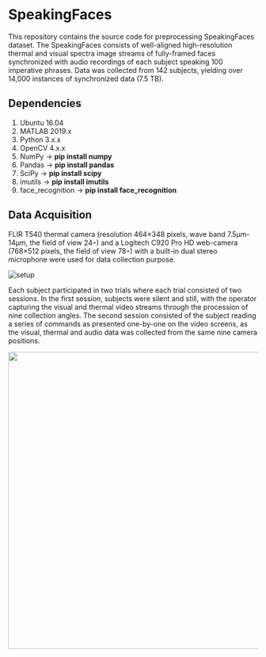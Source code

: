 # SpeakingFaces
This repository contains the source code for preprocessing SpeakingFaces dataset. The SpeakingFaces consists of well-aligned high-resolution thermal and visual spectra image streams of fully-framed faces synchronized with audio recordings of each subject speaking 100 imperative phrases. Data was collected from 142 subjects, yielding over 14,000 instances of synchronized data (7.5 TB).

## Dependencies
1. Ubuntu 16.04
2. MATLAB 2019.x
3. Python 3.x.x
4. OpenCV 4.x.x
5. NumPy -> **pip install numpy**
6. Pandas -> **pip install pandas**
7. SciPy -> **pip install scipy**
8. imutils -> **pip install imutils** 
9. face_recognition -> **pip install face_recognition**

## Data Acquisition
FLIR T540 thermal camera (resolution 464×348 pixels, wave band 7.5μm- 14μm, the field of view 24◦) and a Logitech C920 Pro HD web-camera (768×512 pixels, the field of view 78◦) with a built-in dual stereo microphone were used for data collection purpose.    

![setup](https://raw.githubusercontent.com/IS2AI/SpeakingFaces/master/figures/setup.png)

Each subject participated in two trials where each trial consisted of two sessions. In the first session, subjects were silent and still, with the operator capturing the visual and thermal video streams through the procession of nine collection angles. The second session consisted of the subject reading a series of commands as presented one-by-one on the video screens, as the visual, thermal and audio data was collected from the same nine camera positions.

<img src="(https://raw.githubusercontent.com/IS2AI/SpeakingFaces/master/figures/nine_positions_v5.png" width="600">

